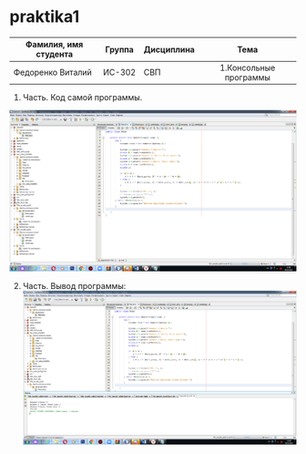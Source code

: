 ﻿# praktika1
| Фамилия, имя студента | Группа    | Дисциплина  |Тема                              
| --------------------- |:---------:| ------------|:--------------------------------:|
| Федоренко Виталий     | ИС-302    | СВП         |1.Консольные программы |


1. Часть. Код самой программы. 


![ScreenShot](Screenshot.png)

2. Часть. Вывод программы:
![ScreenShot](Screenshot4.png)


